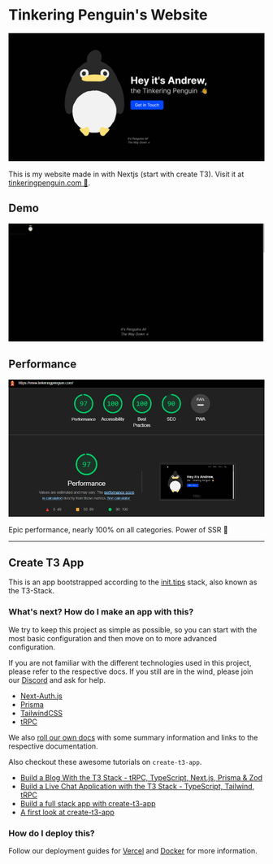 # Tinkering Penguin's Website

[![Tinkering Penguin](img/GitHubPreview.png)](https://tinkeringpenguin.com)

This is my website made in with Nextjs (start with create T3). Visit it at [tinkeringpenguin.com 🔗](https://tinkeringpenguin.com).

## Demo

![Demo](img/demo.gif)

## Performance

![Performance](img/lighthouse.png)

Epic performance, nearly 100% on all categories. Power of SSR 💪

---

<!-- T3 Info -->

## Create T3 App

This is an app bootstrapped according to the [init.tips](https://init.tips) stack, also known as the T3-Stack.

### What's next? How do I make an app with this?

We try to keep this project as simple as possible, so you can start with the most basic configuration and then move on to more advanced configuration.

If you are not familiar with the different technologies used in this project, please refer to the respective docs. If you still are in the wind, please join our [Discord](https://t3.gg/discord) and ask for help.

- [Next-Auth.js](https://next-auth.js.org)
- [Prisma](https://prisma.io)
- [TailwindCSS](https://tailwindcss.com)
- [tRPC](https://trpc.io)

We also [roll our own docs](https://create.t3.gg) with some summary information and links to the respective documentation.

Also checkout these awesome tutorials on `create-t3-app`.

- [Build a Blog With the T3 Stack - tRPC, TypeScript, Next.js, Prisma & Zod](https://www.youtube.com/watch?v=syEWlxVFUrY)
- [Build a Live Chat Application with the T3 Stack - TypeScript, Tailwind, tRPC](https://www.youtube.com/watch?v=dXRRY37MPuk)
- [Build a full stack app with create-t3-app](https://www.nexxel.dev/blog/ct3a-guestbook)
- [A first look at create-t3-app](https://dev.to/ajcwebdev/a-first-look-at-create-t3-app-1i8f)

### How do I deploy this?

Follow our deployment guides for [Vercel](https://create.t3.gg/en/deployment/vercel) and [Docker](https://create.t3.gg/en/deployment/docker) for more information.
